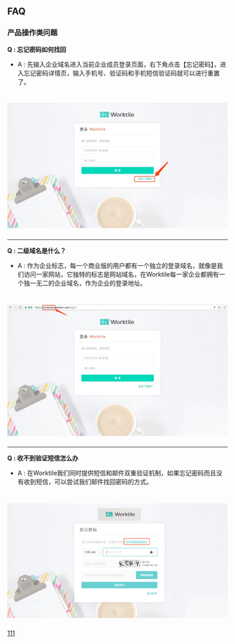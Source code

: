 ## FAQ
### 产品操作类问题
 **Q : 忘记密码如何找回**

 * A :  先输入企业域名进入当前企业成员登录页面，右下角点击【忘记密码】，进入忘记密码详情页，输入手机号、验证码和手机短信验证码就可以进行重置了。

#  ![](/assets/密码忘记.jpg)

-------------
**Q : 二级域名是什么？**

  * A : 作为企业标志，每一个商业版的用户都有一个独立的登录域名，就像是我们访问一家网站，它独特的标志是网站域名，在Worktile每一家企业都拥有一个独一无二的企业域名，作为企业的登录地址。
  
# ![](/assets/二级域名.jpg)

-----------

**Q : 收不到验证短信怎么办**

 * A : 在Worktile我们同时提供短信和邮件双重验证机制，如果忘记密码而且没有收到短信，可以尝试我们邮件找回密码的方式。
 
# ![](/assets/短信验证.png)


[111](https://workdemo.worktile.com/shared/e80abccc2706460c8a29c43d1c95217d)